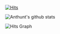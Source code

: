 [![Hits](https://hits.seeyoufarm.com/api/count/incr/badge.svg?url=https%3A%2F%2Fgithub.com%2Fanthunt&count_bg=%2379C83D&title_bg=%23555555&icon=&icon_color=%23E7E7E7&title=hits&edge_flat=false)](https://hits.seeyoufarm.com)

![Anthunt's github stats](https://github-readme-stats.vercel.app/api?username=anthunt)

![Hits Graph](https://hits.seeyoufarm.com/api/count/graph/dailyhits.svg?url=https://github.com/anthunt)
